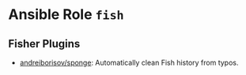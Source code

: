 # Ansible Role `fish`

## Fisher Plugins

- [andreiborisov/sponge][sponge]: Automatically clean Fish history from typos.

[sponge]: https://github.com/andreiborisov/sponge
